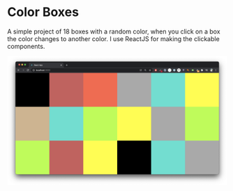# Color Boxes

A simple project of 18 boxes with a random color, when you click on a box the color changes to another color. I use ReactJS for making the clickable components.

![Screenshot](public/img/screenshot.png)